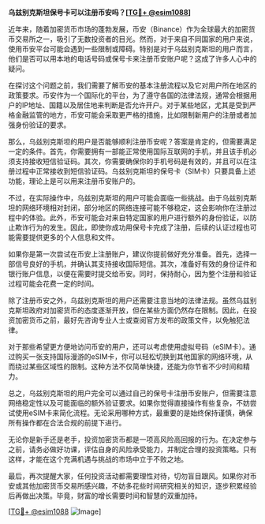 **乌兹别克斯坦保号卡可以注册币安吗？[[TG💪+ @esim1088](https://t.me/s/esim1088)]**

近年来，随着加密货币市场的蓬勃发展，币安（Binance）作为全球最大的加密货币交易所之一，吸引了无数投资者的目光。然而，对于来自不同国家的用户来说，使用币安平台可能会遇到一些限制或障碍。特别是对于乌兹别克斯坦的用户而言，他们是否可以用本地的电话号码或保号卡来注册币安账户呢？这成了许多人心中的疑问。

在探讨这个问题之前，我们需要了解币安的基本注册流程以及它对用户所在地区的政策要求。币安作为一个国际化的平台，为了遵守各国的法律法规，通常会根据用户的IP地址、国籍以及居住地来判断是否允许开户。对于某些地区，尤其是受到严格金融监管的地方，币安可能会采取更严格的措施，比如限制新用户的注册或者加强身份验证的要求。

那么，乌兹别克斯坦的用户是否能够顺利注册币安呢？答案是肯定的，但需要满足一定的条件。首先，你需要拥有一部能正常使用国际互联网的手机，并且该手机必须支持接收短信验证码。其次，你需要确保你的手机号码是有效的，并且可以在注册过程中正常接收到短信验证码。乌兹别克斯坦的保号卡（SIM卡）只要具备上述功能，理论上是可以用来注册币安账户的。

不过，在实际操作中，乌兹别克斯坦的用户可能会面临一些挑战。由于乌兹别克斯坦的网络环境相对封闭，部分地区的网络连接可能不够稳定，这会影响你在注册过程中的体验。此外，币安可能会对来自特定国家的用户进行额外的身份验证，以防止欺诈行为的发生。因此，即使你成功用保号卡完成了注册，后续的认证过程也可能需要提供更多的个人信息和文件。

如果你是第一次尝试在币安上注册账户，建议你提前做好充分准备。首先，选择一部信号良好的手机，并确认其支持接收国际短信。其次，准备好有效的身份证件和银行账户信息，以便在需要时提交给币安。同时，保持耐心，因为整个注册和验证过程可能会花费一定的时间。

除了注册币安之外，乌兹别克斯坦的用户还需要注意当地的法律法规。虽然乌兹别克斯坦政府对加密货币的态度逐渐开放，但在某些方面仍然存在限制。因此，在投资加密货币之前，最好先咨询专业人士或查阅官方发布的政策文件，以免触犯法律。

对于那些希望更方便地访问币安的用户，还可以考虑使用虚拟号码（eSIM卡）。通过购买一张支持国际漫游的eSIM卡，你可以轻松切换到其他国家的网络环境，从而绕过某些区域性的限制。这种方法不仅简单快捷，还能为你节省不少时间和精力。

总之，乌兹别克斯坦的用户完全可以通过自己的保号卡注册币安账户，但需要注意网络稳定性以及可能面临的额外验证要求。如果你觉得直接操作有些复杂，不妨尝试使用eSIM卡来简化流程。无论采用哪种方式，最重要的是始终保持谨慎，确保所有操作都在合法合规的前提下进行。

无论你是新手还是老手，投资加密货币都是一项高风险高回报的行为。在决定参与之前，请务必做好功课，评估自身的风险承受能力，并制定合理的投资策略。只有这样，才能在这个充满机遇与挑战的市场中立于不败之地。

最后，再次提醒大家，任何投资活动都需要理性对待，切勿盲目跟风。如果你对币安或其他加密货币交易所感兴趣，不妨多花些时间研究相关的知识，逐步积累经验后再做出决策。毕竟，财富的增长需要时间和智慧的双重加持。

[[TG💪+ @esim1088](https://t.me/s/esim1088) ![Image](https://i.postimg.cc/4NQfJmqS/Snipaste-2025-05-13-00-14-12.png)]